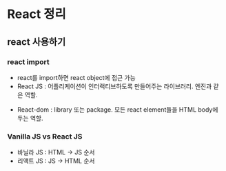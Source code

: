 # React 정리

## react 사용하기

### react import

- react를 import하면 react object에 접근 가능
- React JS : 어플리케이션이 인터랙티브하도록 만들어주는 라이브러리. 엔진과 같은 역할.
<script src="https://unpkg.com/react@17.0.2/umd/react.production.min.js" crossorigin></script> 
- React-dom : library 또는 package. 모든 react element들을 HTML body에 두는 역할.
<script src="https://unpkg.com/react-dom@17.0.2/umd/react-dom.production.min.js" crossorigin></script>

### Vanilla JS vs React JS

- 바닐라 JS : HTML -> JS 순서
- 리액트 JS : JS -> HTML 순서
